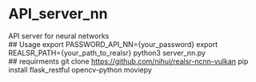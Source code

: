 # API_server_nn
API server for neural networks
<br>## Usage
export PASSWORD_API_NN={your_password}
export REALSR_PATH={your_path_to_realsr}
python3 server_nn.py
<br>## requirments
git clone https://github.com/nihui/realsr-ncnn-vulkan
pip install flask_restful opencv-python moviepy 
